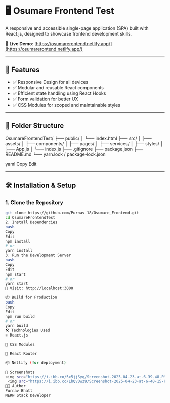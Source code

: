 # 🖥️ Osumare Frontend Test

A responsive and accessible single-page application (SPA) built with React.js, designed to showcase frontend development skills.

🔗 **Live Demo**: [https://osumarerontend.netlify.app/](https://osumarerontend.netlify.app/)

---

## 🚀 Features

- ✅ Responsive Design for all devices
- ✅ Modular and reusable React components
- ✅ Efficient state handling using React Hooks
- ✅ Form validation for better UX
- ✅ CSS Modules for scoped and maintainable styles

---

## 📁 Folder Structure

OsumareFrontendTest/
├── public/
│ └── index.html
├── src/
│ ├── assets/
│ ├── components/
│ ├── pages/
│ ├── services/
│ ├── styles/
│ ├── App.js
│ └── index.js
├── .gitignore
├── package.json
├── README.md
└── yarn.lock / package-lock.json

yaml
Copy
Edit

---

## 🛠️ Installation & Setup

### 1. Clone the Repository

```bash
git clone https://github.com/Purnav-18/Osumare_Frontend.git
cd OsumareFrontendTest
2. Install Dependencies
bash
Copy
Edit
npm install
# or
yarn install
3. Run the Development Server
bash
Copy
Edit
npm start
# or
yarn start
🔗 Visit: http://localhost:3000

📦 Build for Production
bash
Copy
Edit
npm run build
# or
yarn build
🛠 Technologies Used
⚛️ React.js

💅 CSS Modules

🧭 React Router

📦 Netlify (for deployment)

📸 Screenshots
<img src="https://i.ibb.co/5x5jjSyq/Screenshot-2025-04-23-at-6-39-48-PM.png" alt="Screenshot 1" width="100%" /> <img src="https://i.ibb.co/LBr1yKV/Screenshot-2025-04-23-at-6-40-29-PM.png" alt="Screenshot 2" width="100%" />
 <img src="https://i.ibb.co/LhQvDwz9/Screenshot-2025-04-23-at-6-40-15-PM.png" alt="Screenshot 3" width="100%" /> <img src="https://i.ibb.co/MkNM6Q5M/Screenshot-2025-04-23-at-6-40-01-PM.png" alt="Screenshot 4" width="100%" />
👨‍💻 Author
Purnav Bhatt
MERN Stack Developer
